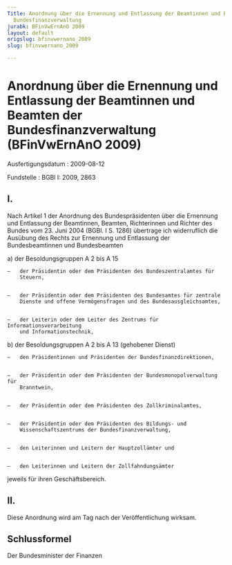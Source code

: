 ```yaml
---
Title: Anordnung über die Ernennung und Entlassung der Beamtinnen und Beamten der
  Bundesfinanzverwaltung
jurabk: BFinVwErnAnO 2009
layout: default
origslug: bfinvwernano_2009
slug: bfinvwernano_2009

---
```


# Anordnung über die Ernennung und Entlassung der Beamtinnen und Beamten der Bundesfinanzverwaltung (BFinVwErnAnO 2009)

Ausfertigungsdatum
:   2009-08-12

Fundstelle
:   BGBl I: 2009, 2863

## I.

Nach Artikel 1 der Anordnung des Bundespräsidenten über die Ernennung
und Entlassung der Beamtinnen, Beamten, Richterinnen und Richter des
Bundes vom 23. Juni 2004 (BGBl. I S. 1286) übertrage ich widerruflich
die Ausübung des Rechts zur Ernennung und Entlassung der
Bundesbeamtinnen und Bundesbeamten

a)  der Besoldungsgruppen A 2 bis A 15

    –   der Präsidentin oder dem Präsidenten des Bundeszentralamtes für
        Steuern,


    –   der Präsidentin oder dem Präsidenten des Bundesamtes für zentrale
        Dienste und offene Vermögensfragen und des Bundesausgleichsamtes,


    –   der Leiterin oder dem Leiter des Zentrums für Informationsverarbeitung
        und Informationstechnik,





b)  der Besoldungsgruppen A 2 bis A 13 (gehobener Dienst)

    –   den Präsidentinnen und Präsidenten der Bundesfinanzdirektionen,


    –   der Präsidentin oder dem Präsidenten der Bundesmonopolverwaltung für
        Branntwein,


    –   der Präsidentin oder dem Präsidenten des Zollkriminalamtes,


    –   der Präsidentin oder dem Präsidenten des Bildungs- und
        Wissenschaftszentrums der Bundesfinanzverwaltung,


    –   den Leiterinnen und Leitern der Hauptzollämter und


    –   den Leiterinnen und Leitern der Zollfahndungsämter






jeweils für ihren Geschäftsbereich.

## II.

Diese Anordnung wird am Tag nach der Veröffentlichung wirksam.

## Schlussformel

Der Bundesminister der Finanzen

